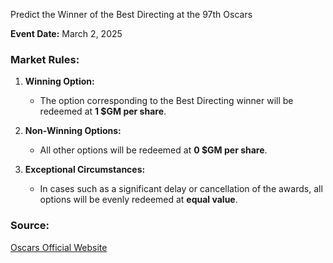 Predict the Winner of the Best Directing at the 97th Oscars

**Event Date:** March 2, 2025  

### Market Rules:
1. **Winning Option:**  
   - The option corresponding to the Best Directing winner will be redeemed at **1 $GM per share**.

2. **Non-Winning Options:**  
   - All other options will be redeemed at **0 $GM per share**.

3. **Exceptional Circumstances:**  
   - In cases such as a significant delay or cancellation of the awards, all options will be evenly redeemed at **equal value**.

### Source:  
[Oscars Official Website](https://www.oscars.org/oscars)
